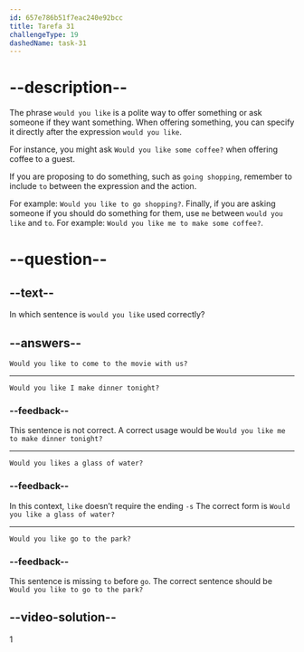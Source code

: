 ```yaml
---
id: 657e786b51f7eac240e92bcc
title: Tarefa 31
challengeType: 19
dashedName: task-31
---
```


# --description--

The phrase `would you like` is a polite way to offer something or ask someone if they want something. When offering something, you can specify it directly after the expression `would you like`.

For instance, you might ask `Would you like some coffee?` when offering coffee to a guest.

If you are proposing to do something, such as `going shopping`, remember to include `to` between the expression and the action.

For example: `Would you like to go shopping?`. Finally, if you are asking someone if you should do something for them, use `me` between `would you like` and `to`. For example: `Would you like me to make some coffee?`.

# --question--

## --text--

In which sentence is `would you like` used correctly?

## --answers--

`Would you like to come to the movie with us?`

---

`Would you like I make dinner tonight?`

### --feedback--

This sentence is not correct. A correct usage would be `Would you like me to make dinner tonight?`

---

`Would you likes a glass of water?`

### --feedback--

In this context, `like` doesn’t require the ending `-s` The correct form is `Would you like a glass of water?`

---

`Would you like go to the park?`

### --feedback--

This sentence is missing `to` before `go`. The correct sentence should be `Would you like to go to the park?`

## --video-solution--

1
